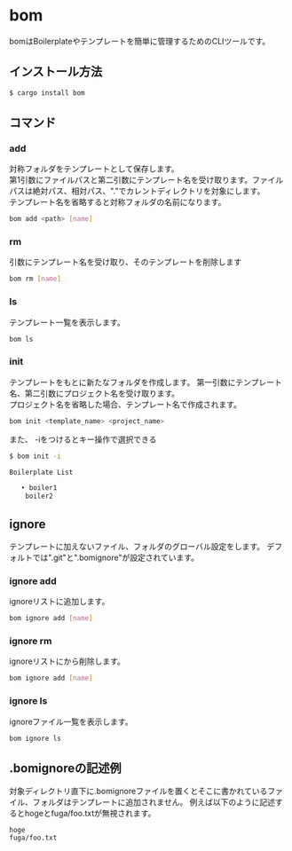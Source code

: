 # bom

bomはBoilerplateやテンプレートを簡単に管理するためのCLIツールです。

## インストール方法
```bash
$ cargo install bom
```

## コマンド

### add
対称フォルダをテンプレートとして保存します。  
第1引数にファイルパスと第二引数にテンプレート名を受け取ります。ファイルパスは絶対パス、相対パス、"."でカレントディレクトリを対象にします。  
テンプレート名を省略すると対称フォルダの名前になります。

```bash
bom add <path> [name]
```
### rm
引数にテンプレート名を受け取り、そのテンプレートを削除します

```bash
bom rm [name]
```
### ls
テンプレート一覧を表示します。

```bash
bom ls
```
### init
テンプレートをもとに新たなフォルダを作成します。
第一引数にテンプレート名、第二引数にプロジェクト名を受け取ります。  
プロジェクト名を省略した場合、テンプレート名で作成されます。
```bash
bom init <template_name> <project_name>
```  

また、 -iをつけるとキー操作で選択できる
```bash
$ bom init -i

Boilerplate List

   ‣ boiler1
    boiler2
```
## ignore
テンプレートに加えないファイル、フォルダのグローバル設定をします。
デフォルトでは".git"と".bomignore"が設定されています。
### ignore add
ignoreリストに追加します。
```bash
bom ignore add [name]
```
### ignore rm
ignoreリストにから削除します。
```bash
bom ignore add [name]
```
### ignore ls
ignoreファイル一覧を表示します。
```bash
bom ignore ls
```

## .bomignoreの記述例
対象ディレクトリ直下に.bomignoreファイルを置くとそこに書かれているファイル、フォルダはテンプレートに追加されません。
例えば以下のように記述するとhogeとfuga/foo.txtが無視されます。
```
hoge
fuga/foo.txt
```
